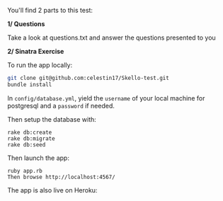 You'll find 2 parts to this test:

**1/ Questions**

Take a look at questions.txt and answer the questions presented to you

**2/ Sinatra Exercise**

To run the app locally:

```bash
git clone git@github.com:celestin17/Skello-test.git
bundle install
```

In ```config/database.yml```, yield the ```username``` of your local machine for postgresql and a ```password``` if needed.

Then setup the database with:
```
rake db:create
rake db:migrate
rake db:seed
```

Then launch the app:

```
ruby app.rb
Then browse http://localhost:4567/
```

The app is also live on Heroku:

